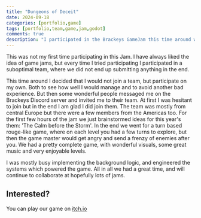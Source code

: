 ```yaml
---
title: "Dungeons of Deceit"
date: 2024-09-18
categories: [portfolio,game]
tags: [portfolio,team,game,jam,godot]
comments: true
description: "I participated in the Brackeys GameJam this time around with some wonderful people..."
---
```

This was not my first time participating in this Jam. I have always liked the idea of game jams, but every time I tried participating I participated in a suboptimal team, where we did not end up submitting anything in the end.

This time around I decided that I would not join a team, but participate on my own. Both to see how well I would manage and to avoid another bad experience. But then some wonderful people messaged me on the Brackeys Discord server and invited me to their team. At first I was hesitant to join but in the end I am glad I did join them. The team was mostly from central Europe but there were a few members from the Americas too. For the first few hours of the jam we just brainstormed ideas for this year's them: 'The Calm before the Storm'. In the end we went for a turn based rouge-like game, where on each level you had a few turns to explore, but then the game master would get angry and send a frenzy of enemies after you. We had a pretty complete game, with wonderful visuals, some great music and very enjoyable levels.

I was mostly busy implementing the background logic, and engineered the systems which powered the game. All in all we had a great time, and will continue to collaborate at hopefully lots of jams. 

## Interested?
You can play our game on [itch.io](https://impstudio2024.itch.io/dungeons-deceit)
